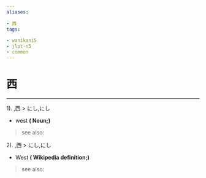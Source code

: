 ```yaml
---
aliases:
    
- 西
tags:
    
- wanikani5
- jlpt-n5
- common
---
```


# 西
---
1).
,西 > にし,にし

- west
**( Noun;)**
> see also: 
            
2).
,西 > にし,にし

- West
**( Wikipedia definition;)**
> see also: 
            